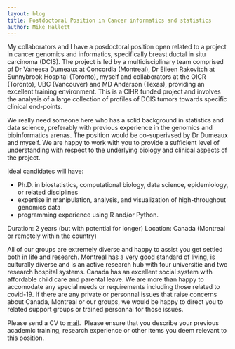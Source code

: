 ```yaml
---
layout: blog
title: Postdoctoral Position in Cancer informatics and statistics 
author: Mike Hallett
---
```



My collaborators and I have a posdoctoral position open  related to a project in cancer genomics and informatics, specifically breast
ductal in situ carcinoma (DCIS). 
The project is led by a multidisciplinary team  comprised of Dr Vaneesa Dumeaux at Concordia (Montreal), Dr Eileen Rakovitch at Sunnybrook Hospital (Toronto), myself and collaborators at 
the OICR (Toronto), UBC (Vancouver) and MD Anderson (Texas), providing an excellent training environment.
This is a CIHR funded project and involves the analysis of a large collection of 
profiles of DCIS tumors towards specific clinical end-points. 

We really need someone here who has a solid background in statistics and data science, preferably with  previous experience in the genomics and bioinformatics arenas.
The position would be co-superivsed by Dr Dumeaux and myself. We are happy to work with you to provide a sufficient level of understanding with respect to the underlying biology and clinical aspects of the project.

Ideal candidates will have:
- Ph.D. in biostatistics, computational biology, data science, epidemiology, or related disciplines
- expertise in manipulation, analysis, and visualization of high-throughput genomics data
- programming experience using R and/or Python.

Duration: 2 years (but with potential for longer)
Location: Canada (Montreal or remotely within the country)

All of our groups are extremely diverse and happy to assist you get settled both in life and research.
Montreal has a very good standard of living, is culturally diverse and is an active research hub with four universitie and two research hospital systems. 
Canada has an excellent social system with  affordable child care and parental leave.
We are more than happy to accomodate any special needs or requirements including those related to covid-19. 
If there are any private or personnal issues that raise concerns about Canada, Montreal or our groups, we would be happy to direct you to related support groups or trained personnal for those issues. 




Please send a CV to <a href="mailto:michael.hallett@concordia.ca">mail</a>.  Please ensure that you describe your previous academic training, research experience or other items you deem relevant to this position.